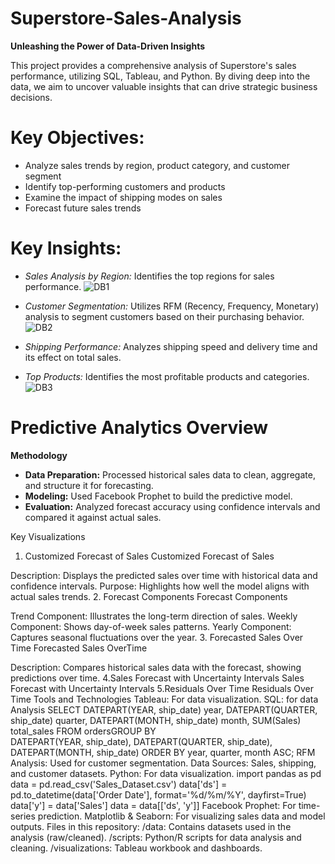 # Superstore-Sales-Analysis

**Unleashing the Power of Data-Driven Insights**

This project provides a comprehensive analysis of Superstore's sales performance, utilizing SQL, Tableau, and Python. By diving deep into the data, we aim to uncover valuable insights that can drive strategic business decisions.

# Key Objectives: #

- Analyze sales trends by region, product category, and customer segment
- Identify top-performing customers and products
- Examine the impact of shipping modes on sales
- Forecast future sales trends


# Key Insights: #

- *Sales Analysis by Region:* Identifies the top regions for sales performance. 
![DB1](https://github.com/user-attachments/assets/20724ecc-1743-4c51-a173-74ce366ae976)


- *Customer Segmentation:* Utilizes RFM (Recency, Frequency, Monetary) analysis to segment customers based on their purchasing behavior.
![DB2](https://github.com/user-attachments/assets/89d608d7-e198-4ec2-867a-f04c113a0dc4)


- *Shipping Performance:* Analyzes shipping speed and delivery time and its effect on total sales.
- *Top Products:* Identifies the most profitable products and categories. 
![DB3](https://github.com/user-attachments/assets/a8f98c20-f72a-412d-a27b-82c0a6880bd8)


# Predictive Analytics Overview #
**Methodology**

- **Data Preparation:** Processed historical sales data to clean, aggregate, and structure it for forecasting.
- **Modeling:** Used Facebook Prophet to build the predictive model.
- **Evaluation:** Analyzed forecast accuracy using confidence intervals and compared it against actual sales.


Key Visualizations
1. Customized Forecast of Sales
Customized Forecast of Sales

Description: Displays the predicted sales over time with historical data and confidence intervals.
Purpose: Highlights how well the model aligns with actual sales trends.
2. Forecast Components
Forecast Components

Trend Component: Illustrates the long-term direction of sales.
Weekly Component: Shows day-of-week sales patterns.
Yearly Component: Captures seasonal fluctuations over the year.
3. Forecasted Sales Over Time
Forecasted Sales OverTime

Description: Compares historical sales data with the forecast, showing predictions over time.
4.Sales Forecast with Uncertainty Intervals
Sales Forecast with Uncertainty Intervals
5.Residuals Over Time
Residuals Over Time
Tools and Technologies
Tableau: For data visualization.
SQL: for data Analysis
SELECT 
  DATEPART(YEAR, ship_date) year,
  DATEPART(QUARTER, ship_date) quarter,
  DATEPART(MONTH, ship_date) month,
  SUM(Sales) total_sales FROM ordersGROUP BY  
  DATEPART(YEAR, ship_date),
  DATEPART(QUARTER, ship_date),
  DATEPART(MONTH, ship_date)
ORDER BY year, quarter, month ASC;
RFM Analysis: Used for customer segmentation.
Data Sources: Sales, shipping, and customer datasets.
Python: For data visualization.
import pandas as pd
data = pd.read_csv('Sales_Dataset.csv')
data['ds'] = pd.to_datetime(data['Order Date'], format='%d/%m/%Y', dayfirst=True)
data['y'] = data['Sales']
data = data[['ds', 'y']]
Facebook Prophet: For time-series prediction.
Matplotlib & Seaborn: For visualizing sales data and model outputs.
Files in this repository:
/data: Contains datasets used in the analysis (raw/cleaned).
/scripts: Python/R scripts for data analysis and cleaning.
/visualizations: Tableau workbook and dashboards.
